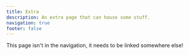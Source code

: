 ```yaml
---
title: Extra
description: An extra page that can house some stuff.
navigation: true
footer: false
---
```

This page isn't in the navigation, it needs to be linked somewhere else!